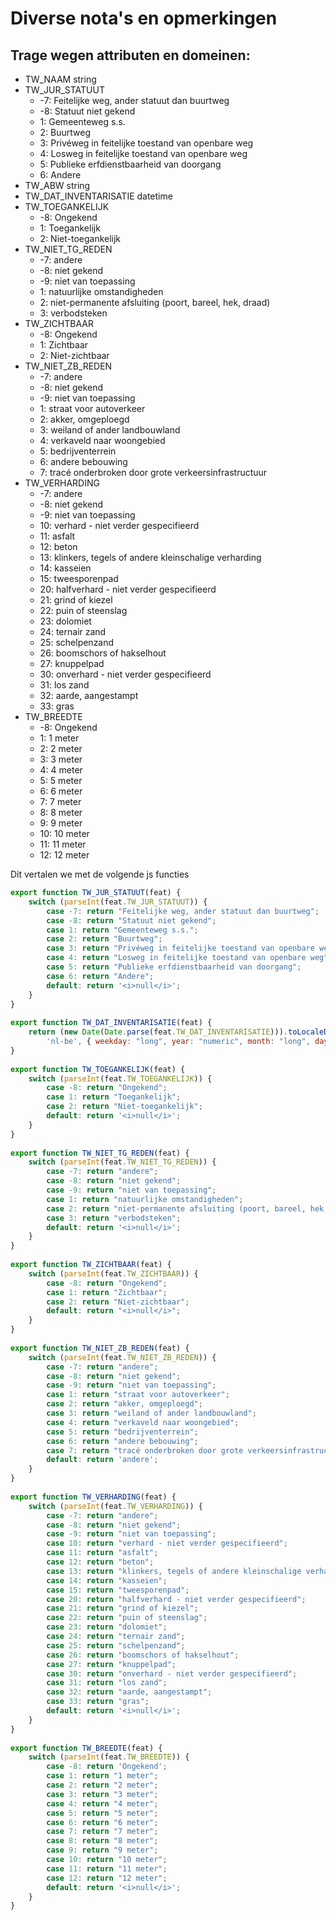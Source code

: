 Diverse nota's en opmerkingen 
==============================

Trage wegen attributen en domeinen:
-----------------------------------

- TW_NAAM  string
- TW_JUR_STATUUT 
   - -7: Feitelijke weg, ander statuut dan buurtweg
   - -8: Statuut niet gekend
   - 1: Gemeenteweg s.s.
   - 2: Buurtweg
   - 3: Privéweg in feitelijke toestand van openbare weg
   - 4: Losweg in feitelijke toestand van openbare weg
   - 5: Publieke erfdienstbaarheid van doorgang
   - 6: Andere
- TW_ABW string
- TW_DAT_INVENTARISATIE datetime
- TW_TOEGANKELIJK 
   - -8: Ongekend
   - 1: Toegankelijk
   - 2: Niet-toegankelijk
- TW_NIET_TG_REDEN 
   - -7: andere
   - -8: niet gekend
   - -9: niet van toepassing
   - 1: natuurlijke omstandigheden
   - 2: niet-permanente afsluiting (poort, bareel, hek, draad)
   - 3: verbodsteken
- TW_ZICHTBAAR
   - -8: Ongekend
   - 1: Zichtbaar
   - 2: Niet-zichtbaar
- TW_NIET_ZB_REDEN 
   - -7: andere
   - -8: niet gekend
   - -9: niet van toepassing
   - 1: straat voor autoverkeer
   - 2: akker, omgeploegd
   - 3: weiland of ander landbouwland
   - 4: verkaveld naar woongebied
   - 5: bedrijventerrein
   - 6: andere bebouwing
   - 7: tracé onderbroken door grote verkeersinfrastructuur
- TW_VERHARDING 
   - -7: andere
   - -8: niet gekend
   - -9: niet van toepassing
   - 10: verhard - niet verder gespecifieerd
   - 11: asfalt
   - 12: beton
   - 13: klinkers, tegels of andere kleinschalige verharding
   - 14: kasseien
   - 15: tweesporenpad
   - 20: halfverhard - niet verder gespecifieerd
   - 21: grind of kiezel
   - 22: puin of steenslag
   - 23: dolomiet
   - 24: ternair zand
   - 25: schelpenzand
   - 26: boomschors of hakselhout
   - 27: knuppelpad
   - 30: onverhard - niet verder gespecifieerd
   - 31: los zand
   - 32: aarde, aangestampt
   - 33: gras
- TW_BREEDTE
   - -8: Ongekend
   - 1: 1 meter
   - 2: 2 meter
   - 3: 3 meter
   - 4: 4 meter
   - 5: 5 meter
   - 6: 6 meter
   - 7: 7 meter
   - 8: 8 meter
   - 9: 9 meter
   - 10: 10 meter
   - 11: 11 meter
   - 12: 12 meter

Dit vertalen we met de volgende js functies

```js
export function TW_JUR_STATUUT(feat) {
    switch (parseInt(feat.TW_JUR_STATUUT)) {
        case -7: return "Feitelijke weg, ander statuut dan buurtweg";
        case -8: return "Statuut niet gekend";
        case 1: return "Gemeenteweg s.s.";
        case 2: return "Buurtweg";
        case 3: return "Privéweg in feitelijke toestand van openbare weg";
        case 4: return "Losweg in feitelijke toestand van openbare weg";
        case 5: return "Publieke erfdienstbaarheid van doorgang";
        case 6: return "Andere";
        default: return '<i>null</i>';
    }
}
  
export function TW_DAT_INVENTARISATIE(feat) {
    return (new Date(Date.parse(feat.TW_DAT_INVENTARISATIE))).toLocaleDateString(
        'nl-be', { weekday: "long", year: "numeric", month: "long", day: "numeric" });
}
  
export function TW_TOEGANKELIJK(feat) {
    switch (parseInt(feat.TW_TOEGANKELIJK)) {
        case -8: return "Ongekend";
        case 1: return "Toegankelijk";
        case 2: return "Niet-toegankelijk";
        default: return '<i>null</i>';
    }
}
     
export function TW_NIET_TG_REDEN(feat) {
    switch (parseInt(feat.TW_NIET_TG_REDEN)) {
        case -7: return "andere";
        case -8: return "niet gekend";
        case -9: return "niet van toepassing";
        case 1: return "natuurlijke omstandigheden";
        case 2: return "niet-permanente afsluiting (poort, bareel, hek, draad)";
        case 3: return "verbodsteken";
        default: return '<i>null</i>';
    }
}
  
export function TW_ZICHTBAAR(feat) {
    switch (parseInt(feat.TW_ZICHTBAAR)) {
        case -8: return "Ongekend";
        case 1: return "Zichtbaar";
        case 2: return "Niet-zichtbaar";
        default: return "<i>null</i>";
    }
}
  
export function TW_NIET_ZB_REDEN(feat) {
    switch (parseInt(feat.TW_NIET_ZB_REDEN)) {
        case -7: return "andere";
        case -8: return "niet gekend";
        case -9: return "niet van toepassing";
        case 1: return "straat voor autoverkeer";
        case 2: return "akker, omgeploegd";
        case 3: return "weiland of ander landbouwland";
        case 4: return "verkaveld naar woongebied";
        case 5: return "bedrijventerrein";
        case 6: return "andere bebouwing";
        case 7: return "tracé onderbroken door grote verkeersinfrastructuur";
        default: return 'andere';
    }
}
  
export function TW_VERHARDING(feat) {
    switch (parseInt(feat.TW_VERHARDING)) {
        case -7: return "andere";
        case -8: return "niet gekend";
        case -9: return "niet van toepassing";
        case 10: return "verhard - niet verder gespecifieerd";
        case 11: return "asfalt";
        case 12: return "beton";
        case 13: return "klinkers, tegels of andere kleinschalige verharding";
        case 14: return "kasseien";
        case 15: return "tweesporenpad";
        case 20: return "halfverhard - niet verder gespecifieerd";
        case 21: return "grind of kiezel";
        case 22: return "puin of steenslag";
        case 23: return "dolomiet";
        case 24: return "ternair zand";
        case 25: return "schelpenzand";
        case 26: return "boomschors of hakselhout";
        case 27: return "knuppelpad";
        case 30: return "onverhard - niet verder gespecifieerd";
        case 31: return "los zand";
        case 32: return "aarde, aangestampt";
        case 33: return "gras";
        default: return '<i>null</i>';
    }
}
  
export function TW_BREEDTE(feat) {
    switch (parseInt(feat.TW_BREEDTE)) {
        case -8: return 'Ongekend';
        case 1: return "1 meter";
        case 2: return "2 meter";
        case 3: return "3 meter";
        case 4: return "4 meter";
        case 5: return "5 meter";
        case 6: return "6 meter";
        case 7: return "7 meter";
        case 8: return "8 meter";
        case 9: return "9 meter";
        case 10: return "10 meter";
        case 11: return "11 meter";
        case 12: return "12 meter";
        default: return '<i>null</i>';
    }
}


```